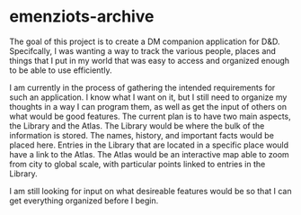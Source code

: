 # emenziots-archive

The goal of this project is to create a DM companion application for D&D. Specifcally, I was wanting a way to track the various people, places and things that I put in my world that was easy to access and organized enough to be able to use efficiently. 

I am currently in the process of gathering the intended requirements for such an application. I know what I want on it, but I still need to organize my thoughts in a way I can program them, as well as get the input of others on what would be good features. The current plan is to have two main aspects, the Library and the Atlas. The Library would be where the bulk of the information is stored. The names, history, and important facts would be placed here. Entries in the Library that are located in a specific place would have a link to the Atlas. The Atlas would be an interactive map able to zoom from city to global scale, with particular points linked to entries in the Library.

I am still looking for input on what desireable features would be so that I can get everything organized before I begin.
